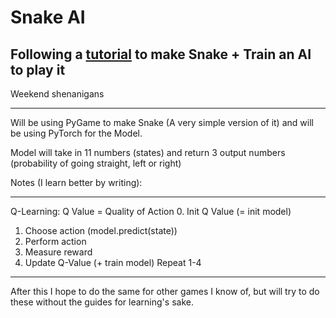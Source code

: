 # Snake AI

## Following a [tutorial](https://www.youtube.com/watch?v=L8ypSXwyBds) to make Snake + Train an AI to play it

Weekend shenanigans

---

Will be using PyGame to make Snake (A very simple version of it) and will be using PyTorch for the Model.

Model will take in 11 numbers (states) and return 3 output numbers (probability of going straight, left or right)

Notes (I learn better by writing):

---

Q-Learning:
Q Value = Quality of Action 0. Init Q Value (= init model)

1. Choose action (model.predict(state))
2. Perform action
3. Measure reward
4. Update Q-Value (+ train model)
   Repeat 1-4

---

After this I hope to do the same for other games I know of, but will try to do these without the guides for learning's sake.
